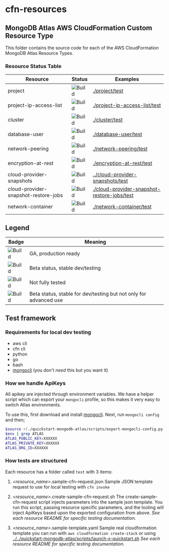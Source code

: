 # cfn-resources

## MongoDB Atlas AWS CloudFormation Custom Resource Type

This folder contains the source code for each of the AWS CloudFormation 
MongoDB Atlas Resource Types.

### Resource Status Table

| Resource | Status | Examples |
| --- | --- | --- |
| project | ![Build](https://img.shields.io/badge/Beta-yellow) | [./project/test](./project/test) |
| project-ip-access-list | ![Build](https://img.shields.io/badge/Beta-yellow) | [./project-ip-access-list/test](./project-ip-access-list/test) |
| cluster | ![Build](https://img.shields.io/badge/Beta-yellow) | [./cluster/test](./cluster/test) |
| database-user | ![Build](https://img.shields.io/badge/Beta-yellow) | [./database-user/test](./database-user/test) |
| network-peering | ![Build](https://img.shields.io/badge/Beta-yellow) | [./network-peering/test](./network-peering/test) |
| encryption-at-rest | ![Build](https://img.shields.io/badge/Unstable-orange) | [./encryption-at-rest/test](./encryption-at-rest/test) |
| cloud-provider-snapshots | ![Build](https://img.shields.io/badge/Unstable-orange) | [../cloud-provider-snapshots/test](./cloud-provider-snapshots/test) |
| cloud-provider-snapshot-restore-jobs | ![Build](https://img.shields.io/badge/Unstable-orange) | [./cloud-provider-snapshot-restore-jobs/test](./cloud-provider-snapshot-restore-jobs/test) | 
| network-container | ![Build](https://img.shields.io/badge/Beta-Admin-grey) | [./network-container/test](./network-container/test) |


Legend
---
| Badge | Meaning |
| --- | --- |
| ![Build](https://img.shields.io/badge/GA-green) | GA, production ready |
| ![Build](https://img.shields.io/badge/Beta-yellow) | Beta status, stable dev/testing |
| ![Build](https://img.shields.io/badge/Unstable-orange) | Not fully tested |
| ![Build](https://img.shields.io/badge/Beta-Admin-grey) | Beta status, stable for dev/testing but not only for advanced use |

## Test framework

### Requirements for local dev testing

* aws cli
* cfn cli
* python
* go
* bash
* [mongocli](https://github.com/mongodb/mongocli) (you don't *need* this but you want it)

### How we handle ApiKeys

All apikey are injected through environment variables. 
We have a helper script which can export your `mongocli` profile, so this makes it very easy to switch Atlas environments.

To use this, first download and install [mongocli](mongocli).
Next, run `mongocli config` and then;

```bash
$source <(./quickstart-mongodb-atlas/scripts/export-mongocli-config.py)
$env | grep ATLAS
ATLAS_PUBLIC_KEY=XXXXXX
ATLAS_PRIVATE_KEY=XXXXXX
ATLAS_ORG_ID=XXXXXX
```

### How tests are structured

Each resource has a folder called `test` with 3 items:

1. *<resource_name>*.sample-cfn-request.json
        Sample JSON template request to use for local testing with `cfn invoke`

2. *<resource_name>*.create-sample-cfn-request.sh
        The create-sample-cfn-request script injects parameters into the sample json template. You run this script, passing resource specific parameters, and the tooling will inject ApiKeys based upon the exported configuration from above. 
        _See each resource README for specific testing documentation._

3. *<resource_name>*.sample-template.yaml
        Sample real cloudformation template you can run with `aws cloudformation create-stack` or using  [../../quickstart-mongodb-atlas/scripts/launch-x-quickstart.sh]( ../../quickstart-mongodb-atlas/scripts/launch-x-quickstart.sh) 
        _See each resource README for specific testing documentation._




